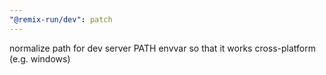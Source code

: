 ```yaml
---
"@remix-run/dev": patch
---
```


normalize path for dev server PATH envvar
so that it works cross-platform (e.g. windows)
